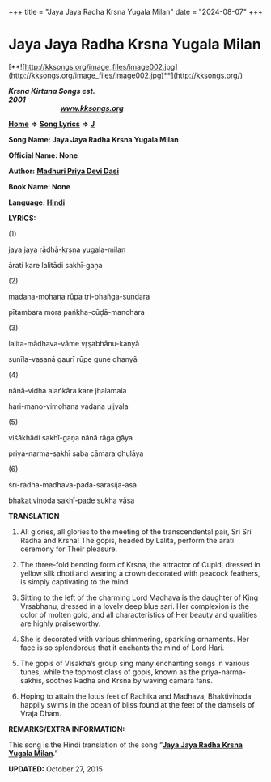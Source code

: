 +++
title = "Jaya Jaya Radha Krsna Yugala Milan"
date = "2024-08-07"
+++

# Jaya Jaya Radha Krsna Yugala Milan
[**![http://kksongs.org/image_files/image002.jpg](http://kksongs.org/image_files/image002.jpg)**](http://kksongs.org/)

**_Krsna Kirtana Songs est. 2001_**                                                                                                                                                 **_www.kksongs.org_**

[**Home**](http://kksongs.org/) **⇒** [**Song Lyrics**](http://kksongs.org/lyrics.html) **⇒** [**J**](http://kksongs.org/songs/song_j.html)

**Song Name: Jaya Jaya Radha Krsna Yugala Milan**

**Official Name: None**

**Author:** [**Madhuri Priya Devi Dasi**](http://kksongs.org/authors/list/madhuripriya.html)

**Book Name: None**

**Language: [Hindi](http://kksongs.org/language/list/hindi.html)**

**LYRICS:**

(1)

jaya jaya rādhā-kṛṣṇa yugala-milan

ārati kare lalitādi sakhī-gaṇa

(2)

madana-mohana rūpa tri-bhańga-sundara

pītambara mora pańkha-cūḍā-manohara

(3)

lalita-mādhava-vāme vṛṣabhānu-kanyā

sunīla-vasanā gaurī rūpe gune dhanyā

(4)

nānā-vidha alańkāra kare jhalamala

hari-mano-vimohana vadana ujjvala

(5)

viśākhādi sakhī-gaṇa nānā rāga gāya

priya-narma-sakhī saba cāmara ḍhulāya

(6)

śrī-rādhā-mādhava-pada-sarasija-āsa

bhakativinoda sakhī-pade sukha vāsa

**TRANSLATION**

1) All glories, all glories to the meeting of the transcendental pair, Sri Sri Radha and Krsna! The gopis, headed by Lalita, perform the arati ceremony for Their pleasure.

2) The three-fold bending form of Krsna, the attractor of Cupid, dressed in yellow silk dhoti and wearing a crown decorated with peacock feathers, is simply captivating to the mind.

3) Sitting to the left of the charming Lord Madhava is the daughter of King Vrsabhanu, dressed in a lovely deep blue sari. Her complexion is the color of molten gold, and all characteristics of Her beauty and qualities are highly praiseworthy.

4) She is decorated with various shimmering, sparkling ornaments. Her face is so splendorous that it enchants the mind of Lord Hari.

5) The gopis of Visakha’s group sing many enchanting songs in various tunes, while the topmost class of gopis, known as the priya-narma-sakhis, soothes Radha and Krsna by waving camara fans.

6) Hoping to attain the lotus feet of Radhika and Madhava, Bhaktivinoda happily swims in the ocean of bliss found at the feet of the damsels of Vraja Dham.

**REMARKS/EXTRA INFORMATION:**

This song is the Hindi translation of the song “**[Jaya Jaya Radha Krsna Yugala Milan](http://kksongs.org/songs/j/jayajayaradhakrsna.html)**.”

**UPDATED:** October 27, 2015